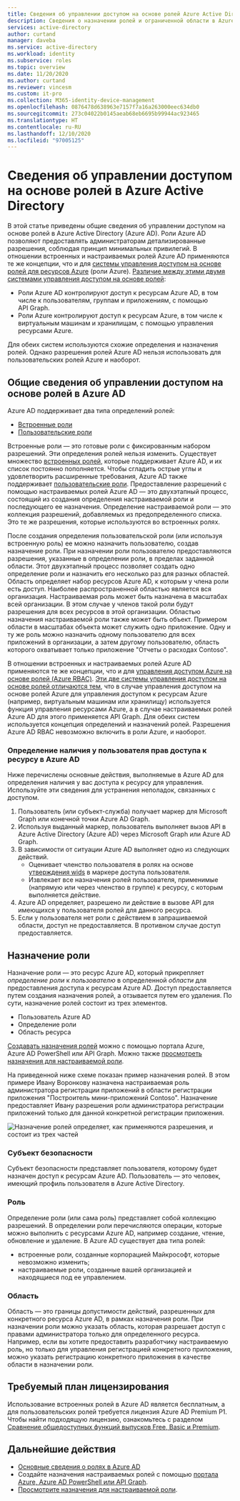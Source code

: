 ```yaml
---
title: Сведения об управлении доступом на основе ролей Azure Active Directory (RBAC)
description: Сведения о назначении ролей и ограниченной области в Azure Active Directory.
services: active-directory
author: curtand
manager: daveba
ms.service: active-directory
ms.workload: identity
ms.subservice: roles
ms.topic: overview
ms.date: 11/20/2020
ms.author: curtand
ms.reviewer: vincesm
ms.custom: it-pro
ms.collection: M365-identity-device-management
ms.openlocfilehash: 0876478d638963e7157f7a16a263000eec634db0
ms.sourcegitcommit: 273c04022b0145aeab68eb6695b99944ac923465
ms.translationtype: HT
ms.contentlocale: ru-RU
ms.lasthandoff: 12/10/2020
ms.locfileid: "97005125"
---
```

# <a name="overview-of-role-based-access-control-in-azure-active-directory"></a>Сведения об управлении доступом на основе ролей в Azure Active Directory

В этой статье приведены общие сведения об управлении доступом на основе ролей в Azure Active Directory (Azure AD). Роли Azure AD позволяют предоставлять администраторам детализированные разрешения, соблюдая принцип минимальных привилегий. В отношении встроенных и настраиваемых ролей Azure AD применяются те же концепции, что и для [системы управления доступом на основе ролей для ресурсов Azure](../../role-based-access-control/overview.md) (роли Azure). [Различие между этими двумя системами управления доступом на основе ролей](../../role-based-access-control/rbac-and-directory-admin-roles.md):

- Роли Azure AD контролируют доступ к ресурсам Azure AD, в том числе к пользователям, группам и приложениям, с помощью API Graph.
- Роли Azure контролируют доступ к ресурсам Azure, в том числе к виртуальным машинам и хранилищам, с помощью управления ресурсами Azure.

Для обеих систем используются схожие определения и назначения ролей. Однако разрешения ролей Azure AD нельзя использовать для пользовательских ролей Azure и наоборот.

## <a name="understand-azure-ad-role-based-access-control"></a>Общие сведения об управлении доступом на основе ролей в Azure AD
Azure AD поддерживает два типа определений ролей: 
* [Встроенные роли](https://docs.microsoft.com/azure/active-directory/roles/permissions-reference)
* [Пользовательские роли](https://docs.microsoft.com/azure/active-directory/roles/custom-create)

Встроенные роли — это готовые роли с фиксированным набором разрешений. Эти определения ролей нельзя изменить. Существует множество [встроенных ролей](https://docs.microsoft.com/azure/active-directory/roles/permissions-reference), которые поддерживает Azure AD, и их список постоянно пополняется. Чтобы сгладить острые углы и удовлетворить расширенные требования, Azure AD также поддерживает [пользовательские роли](https://docs.microsoft.com/azure/active-directory/roles/custom-create). Предоставление разрешений с помощью настраиваемых ролей Azure AD — это двухэтапный процесс, состоящий из создания определения настраиваемой роли и последующего ее назначения. Определение настраиваемой роли — это коллекция разрешений, добавляемых из предопределенного списка. Это те же разрешения, которые используются во встроенных ролях.  

После создания определения пользовательской роли (или используя встроенную роль) ее можно назначить пользователю, создав назначение роли. При назначении роли пользователю предоставляются разрешения, указанные в определении роли, в пределах заданной области. Этот двухэтапный процесс позволяет создать одно определение роли и назначить его несколько раз для разных областей. Область определяет набор ресурсов Azure AD, к которым у члена роли есть доступ. Наиболее распространенной областью является вся организация. Настраиваемая роль может быть назначена в масштабах всей организации. В этом случае у членов такой роли будут разрешения для всех ресурсов в этой организации. Областью назначения настраиваемой роли также может быть объект. Примером области в масштабах объекта может служить одно приложение. Одну и ту же роль можно назначить одному пользователю для всех приложений в организации, а затем другому пользователю, область которого охватывает только приложение "Отчеты о расходах Contoso".  

В отношении встроенных и настраиваемых ролей Azure AD применяются те же концепции, что и для [управления доступом Azure на основе ролей (Azure RBAC)](../../active-directory-b2c/overview.md). [Эти две системы управления доступом на основе ролей отличаются тем](../../role-based-access-control/rbac-and-directory-admin-roles.md), что в случае управления доступом на основе ролей Azure для управления доступом к ресурсам Azure (например, виртуальным машинам или хранилищу) используется функция управления ресурсами Azure, а в случае настраиваемых ролей Azure AD для этого применяется API Graph. Для обеих систем используется концепция определений и назначений ролей. Разрешения Azure AD RBAC невозможно включить в роли Azure, и наоборот.

### <a name="how-azure-ad-determines-if-a-user-has-access-to-a-resource"></a>Определение наличия у пользователя прав доступа к ресурсу в Azure AD

Ниже перечислены основные действия, выполняемые в Azure AD для определения наличия у вас доступа к ресурсу для управления. Используйте эти сведения для устранения неполадок, связанных с доступом.

1. Пользователь (или субъект-служба) получает маркер для Microsoft Graph или конечной точки Azure AD Graph.
1. Используя выданный маркер, пользователь выполняет вызов API в Azure Active Directory (Azure AD) через Microsoft Graph или Azure AD Graph.
1. В зависимости от ситуации Azure AD выполняет одно из следующих действий.
   - Оценивает членство пользователя в ролях на основе [утверждения wids](../../active-directory-b2c/access-tokens.md) в маркере доступа пользователя.
   - Извлекает все назначения ролей пользователя, применимые (напрямую или через членство в группе) к ресурсу, с которым выполняется действие.
1. Azure AD определяет, разрешено ли действие в вызове API для имеющихся у пользователя ролей для данного ресурса.
1. Если у пользователя нет роли с действием в запрашиваемой области, доступ не предоставляется. В противном случае доступ предоставляется.

## <a name="role-assignment"></a>Назначение роли

Назначение роли — это ресурс Azure AD, который прикрепляет *определение роли* к *пользователю* в определенной *области* для предоставления доступа к ресурсам Azure AD. Доступ предоставляется путем создания назначения ролей, а отзывается путем его удаления. По сути, назначение ролей состоит из трех элементов.

- Пользователь Azure AD
- Определение роли
- Область ресурса

[Создавать назначения ролей](custom-create.md) можно с помощью портала Azure, Azure AD PowerShell или API Graph. Можно также [просмотреть назначения для настраиваемой роли](custom-view-assignments.md#view-the-assignments-of-a-role).

На приведенной ниже схеме показан пример назначения ролей. В этом примере Ивану Воронкову назначена настраиваемая роль администратора регистрации приложений в области регистрации приложения "Построитель мини-приложений Contoso". Назначение предоставляет Ивану разрешения роли администратора регистрации приложений только для данной конкретной регистрации приложения.

![Назначение ролей определяет, как применяются разрешения, и состоит из трех частей](./media/custom-overview/rbac-overview.png)

### <a name="security-principal"></a>Субъект безопасности

Субъект безопасности представляет пользователя, которому будет назначен доступ к ресурсам Azure AD. Пользователь — это человек, имеющий профиль пользователя в Azure Active Directory.

### <a name="role"></a>Роль

Определение роли (или сама роль) представляет собой коллекцию разрешений. В определении роли перечисляются операции, которые можно выполнить с ресурсами Azure AD, например создание, чтение, обновление и удаление. В Azure AD существует два типа ролей:

- встроенные роли, созданные корпорацией Майкрософт, которые невозможно изменить;
- настраиваемые роли, созданные вашей организацией и находящиеся под ее управлением.

### <a name="scope"></a>Область

Область — это границы допустимости действий, разрешенных для конкретного ресурса Azure AD, в рамках назначения роли. При назначении роли можно указать область, которая разрешает доступ с правами администратора только для определенного ресурса. Например, если вы хотите предоставить разработчику настраиваемую роль, но только для управления регистрацией конкретного приложения, можно указать регистрацию конкретного приложения в качестве области в назначении роли.

## <a name="required-license-plan"></a>Требуемый план лицензирования

Использование встроенных ролей в Azure AD является бесплатным, а для пользовательских ролей требуется лицензия Azure AD Premium P1. Чтобы найти подходящую лицензию, ознакомьтесь с разделом [Сравнение общедоступных функций выпусков Free, Basic и Premium](https://azure.microsoft.com/pricing/details/active-directory).

## <a name="next-steps"></a>Дальнейшие действия

- [Основные сведения о ролях в Azure AD](concept-understand-roles.md)
- Создайте назначения настраиваемых ролей с помощью [портала Azure, Azure AD PowerShell или API Graph](custom-create.md).
- [Просмотрите назначения для настраиваемой роли](custom-view-assignments.md).
